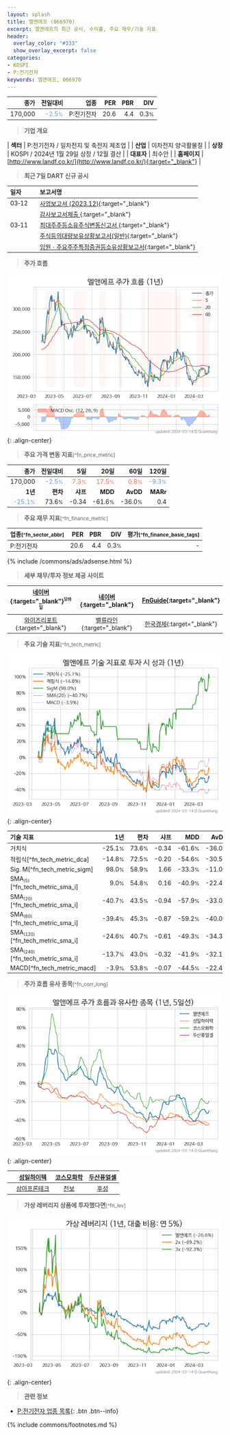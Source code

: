 ```yaml
---
layout: splash
title: 엘앤에프 (066970)
excerpt: 엘앤에프의 최근 공시, 수익률, 주요 재무/기술 지표
header:
  overlay_color: "#333"
  show_overlay_excerpt: false
categories:
- KOSPI
- P:전기전자
keywords: 엘앤에프, 066970
---
```


| **종가** | **전일대비** | **업종** | **PER** | **PBR** | **DIV** |
| -------: | -----------: | -------: | ------: | ------: | ------: |
| 170,000 | <span style="color: cornflowerblue">-2.5<small>%</small></span> | P:전기전자 | 20.6 | 4.4 | 0.3<small>%</small> |

<!-- more -->


> **기업 개요**<a id="company"></a>

| <span style="white-space:nowrap;">**섹터**</span> | P:전기전자 / 일차전지 및 축전지 제조업 |
| <span style="white-space:nowrap;">**산업**</span> | 이차전지 양극활물질 |
| <span style="white-space:nowrap;">**상장**</span> | KOSPI / 2024년 1월 29일 상장 / 12월 결산 |
| <span style="white-space:nowrap;">**대표자**</span> | 최수안 |
| <span style="white-space:nowrap;">**홈페이지**</span> | [http://www.landf.co.kr/](http://www.landf.co.kr/){:target="_blank"} |


> **최근 7일 DART 신규 공시**<a id="dart"></a>

| **일자** |      | **보고서명** |
| :------- | :--- | :----------- |
| 03&#x2011;12 | | [사업보고서 (2023.12)](https://dart.fss.or.kr/dsaf001/main.do?rcpNo=20240312000986){:target="_blank"} |
|  | | [감사보고서제출              ](https://dart.fss.or.kr/dsaf001/main.do?rcpNo=20240312800504){:target="_blank"} |
| 03&#x2011;11 | | [최대주주등소유주식변동신고서              ](https://dart.fss.or.kr/dsaf001/main.do?rcpNo=20240311800640){:target="_blank"} |
|  | | [주식등의대량보유상황보고서(일반)](https://dart.fss.or.kr/dsaf001/main.do?rcpNo=20240311000506){:target="_blank"} |
|  | | [임원ㆍ주요주주특정증권등소유상황보고서](https://dart.fss.or.kr/dsaf001/main.do?rcpNo=20240311000488){:target="_blank"} |


> **주가 흐름**<a id="price"></a>

![066970](/stock/images/066970.png){: .align-center}


> **주요 가격 변동 지표**<small>[^fn_price_metric]</small>

| **종가** | **전일대비** | **5일** | **20일** | **60일** | **120일** |
| -------: | -----------: | ------: | -------: | -------: | --------: |
| 170,000 | <span style="color: cornflowerblue">-2.5<small>%</small></span> | <span style="color: tomato">7.3<small>%</small></span> | <span style="color: tomato">17.5<small>%</small></span> | <span style="color: tomato">0.8<small>%</small></span> | <span style="color: cornflowerblue">-9.3<small>%</small></span> |
| **1년** | **편차** | **샤프** | **MDD** | **AvDD** | **MARr** |
| <span style="color: cornflowerblue">-25.1<small>%</small></span> | 73.6<small>%</small> | -0.34 | -61.6<small>%</small> | -36.0<small>%</small> | 0.4 |


> **주요 재무 지표**<small>[^fn_finance_metric]</small>

| **업종**<small>[^fn_sector_abbr]</small> | **PER** | **PBR** | **DIV** | **평가**<small>[^fn_finance_basic_tags]</small> |
| :--------------------------------------- | ------: | ------: | ------: | ----------------------------------------------: |
| P:전기전자 | 20.6 | 4.4 | 0.3<small>%</small> | - |



{% include /commons/ads/adsense.html %}

> **세부 재무/투자 정보 제공 사이트**

| [네이버](https://m.stock.naver.com/domestic/stock/066970/finance/summary){:target="_blank"}<sup><small>모바일</small></sup> | [네이버](https://finance.naver.com/item/coinfo.naver?code=066970){:target="_blank"} | [FnGuide](https://comp.fnguide.com/SVO2/ASP/SVD_Invest.asp?gicode=A066970&MenuYn=Y){:target="_blank"} |
| :---: | :---: | :---: |
| [와이즈리포트](https://comp.wisereport.co.kr/company/c1040001.aspx?cmp_cd=066970){:target="_blank"} | [밸류라인](https://www.valueline.co.kr/finance/summary/066970){:target="_blank"} | [한국경제](https://markets.hankyung.com/stock/066970/financial-summary){:target="_blank"} |


> **주요 기술 지표**<small>[^fn_tech_metric]</small>


![066970](/stock/images/066970_tech.png){: .align-center}

| **기술 지표** | **1년** | **편차** | **샤프** | **MDD** | **AvDD** |
| :------------ | ------: | -----------: | -------: | ------: | -------: |
| 거치식 | -25.1<small>%</small> | 73.6<small>%</small> | -0.34 | -61.6<small>%</small> | -36.0<small>%</small> |
| 적립식[^fn_tech_metric_dca] | -14.8<small>%</small> | 72.5<small>%</small> | -0.20 | -54.6<small>%</small> | -30.5<small>%</small> |
| Sig. M[^fn_tech_metric_sigm] | 98.0<small>%</small> | 58.9<small>%</small> | 1.66 | -33.3<small>%</small> | -11.0<small>%</small> |
| SMA<small><sub>(5)</sub></small>[^fn_tech_metric_sma_i] | 9.0<small>%</small> | 54.8<small>%</small> | 0.16 | -40.9<small>%</small> | -22.4<small>%</small> |
| SMA<small><sub>(20)</sub></small>[^fn_tech_metric_sma_i] | -40.7<small>%</small> | 43.5<small>%</small> | -0.94 | -57.9<small>%</small> | -33.0<small>%</small> |
| SMA<small><sub>(60)</sub></small>[^fn_tech_metric_sma_i] | -39.4<small>%</small> | 45.3<small>%</small> | -0.87 | -59.2<small>%</small> | -40.0<small>%</small> |
| SMA<small><sub>(120)</sub></small>[^fn_tech_metric_sma_i] | -24.6<small>%</small> | 40.7<small>%</small> | -0.61 | -49.3<small>%</small> | -34.3<small>%</small> |
| SMA<small><sub>(240)</sub></small>[^fn_tech_metric_sma_i] | -13.7<small>%</small> | 43.0<small>%</small> | -0.32 | -41.9<small>%</small> | -32.1<small>%</small> |
| MACD[^fn_tech_metric_macd] | -3.9<small>%</small> | 53.8<small>%</small> | -0.07 | -44.5<small>%</small> | -22.4<small>%</small> |


> **주가 흐름 유사 종목**<a id="corr"></a><small>[^fn_corr_long]</small>

![066970](/stock/images/066970_corr.png){: .align-center}

|       | [성일하이텍](/365340/) | [코스모화학](/005420/) | [두산퓨얼셀](/336260/) |
| :---: | :------------------------------------: | :------------------------------------: | :------------------------------------: |
|       | [상아프론테크](/089980/) | [천보](/278280/) | [후성](/093370/) |


> **가상 레버리지 상품에 투자했다면**<a id="2x"></a><small>[^fn_lev]</small>

![066970](/stock/images/066970_2x.png){: .align-center}


> **관련 정보**

- [P:전기전자 업종 목록](/stats/sector/kospi_업종_전기전자_종목/){: .btn .btn--info}

{% include commons/footnotes.md %}